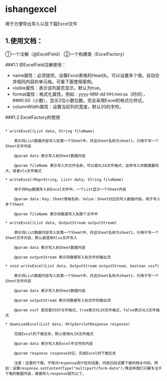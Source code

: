 # ishangexcel
用于方便导出导入以及下载Excel文件

## 1.使用文档：	
①一个注解（@ExcelField）
②一个构建类（ExcelFactory）

###1.1 @ExcelField注解使用：
* name属性：必须提供，设置Excel表格的Head头。可以设置多个值，自动合并相同内容的单元格。可看下面使用案例。
* visible属性：表示该列是否显示。默认为true。
* format属性：格式化属性，例如：yyyy-MM-dd HH:mm:ss（时间），###0.00（小数），显示2位小数位数。完全采用Excel的格式化样式。
* columnWidth属性：设置当前列的宽度，默认20的字符。

###1.2 ExcelFactory的使用
```

* writeExcel(List data, String fileName)

    表示将List数据内容写入到第一个Sheet中，并且Sheet名称为sheet1，只用于写一个Sheet文件内容
    
    @param data 表示写入到Sheet数据内容
    
    @param fileName 表示写入的文件名称，可以是XLSX文件格式，这样写入的数据量较大，或者xls文件格式

* writeExcel(Map<String, List> data, String fileName)

    用于将Map数据写入到Excel文件中。一个List显示一个Sheet内容
    
    @param data：Key：Sheet表格名称，Value：Sheet对应的写入数据内容。用于写入多个Sheet
    
    @param fileName 表示将数据写入到那个文件中

* writeExcel(List data, OutputStream outputStream) 
    
    表示将List数据内容写入到第一个Sheet中，并且Sheet名称为sheet1，只用于写一个Sheet文件内容，默认是使用Xlsx文件写入
    
    @param data 表示写入到Sheet数据内容
    
    @param outputStream 表示将数据写入到文件的输出流

* void writeExcel(List data, OutputStream outputStream, boolean xssf)

    表示将List数据内容写入到第一个Sheet中，并且Sheet名称为sheet1，只用于写一个Sheet文件内容
    
    @param data 表示写入到Sheet数据内容
    
    @param outputStream 表示将数据写入到文件的输出流
    
    @param xssf 是否是XSSF文件格式，true表示XLSX文件格式，false表示XLS文件格式

* downLoadExcel(List data, HttpServletResponse response)

    完成Excel的下载任务，默认使用XLSX文件格式
    
    @param data 表示写入到Excel中文件的内容
    
    @param response response对应，完成Excel的下载任务

    注意：这里的下载，不用对response进行任何设置，内部已经设置下载的相关代码，例如：设置response.setContentType("multipart/form-data");等这样我们只要专注于下载的数据内容，直接传入response就可以了。
```